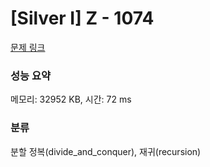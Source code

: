 # [Silver I] Z - 1074 

[문제 링크](https://www.acmicpc.net/problem/1074) 

### 성능 요약

메모리: 32952 KB, 시간: 72 ms

### 분류

분할 정복(divide_and_conquer), 재귀(recursion)

